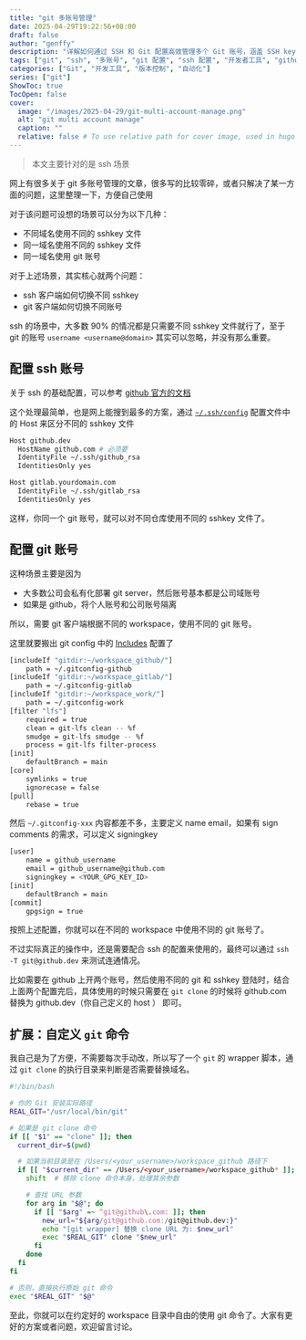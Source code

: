 ```yaml
---
title: "git 多账号管理"
date: 2025-04-29T19:22:56+08:00
draft: false
author: "genffy"
description: "详解如何通过 SSH 和 Git 配置高效管理多个 Git 账号，涵盖 SSH key 管理、基于工作区的 Git 身份切换，以及自动化脚本实践，助力个人与工作仓库无缝协作。"
tags: ["git", "ssh", "多账号", "git 配置", "ssh 配置", "开发者工具", "github", "gitlab", "工作流", "shell 脚本"]
categories: ["Git", "开发工具", "版本控制", "自动化"]
series: ["git"]
ShowToc: true
TocOpen: false
cover:
  image: "/images/2025-04-29/git-multi-account-manage.png"
  alt: "git multi account manage"
  caption: ""
  relative: false # To use relative path for cover image, used in hugo Page-bundles
---
```

> 本文主要针对的是 ssh 场景

网上有很多关于 git 多账号管理的文章，很多写的比较零碎，或者只解决了某一方面的问题，这里整理一下，方便自己使用

对于该问题可设想的场景可以分为以下几种：
- 不同域名使用不同的 sshkey 文件
- 同一域名使用不同的 sshkey 文件
- 同一域名使用 git 账号

对于上述场景，其实核心就两个问题：
- ssh 客户端如何切换不同 sshkey
- git 客户端如何切换不同账号

ssh 的场景中，大多数 90% 的情况都是只需要不同 sshkey 文件就行了，至于 git 的账号 `username <username@domain>` 其实可以忽略，并没有那么重要。

## 配置 ssh 账号
关于 ssh 的基础配置，可以参考 [github 官方的文档](https://docs.github.com/en/authentication/connecting-to-github-with-ssh/about-ssh)

这个处理最简单，也是网上能搜到最多的方案，通过 [`~/.ssh/config`](https://www.ssh.com/academy/ssh/config) 配置文件中的 Host 来区分不同的 sshkey 文件

```bash
Host github.dev
  HostName github.com # 必须要
  IdentityFile ~/.ssh/github_rsa
  IdentitiesOnly yes

Host gitlab.yourdomain.com
  IdentityFile ~/.ssh/gitlab_rsa
  IdentitiesOnly yes
```
这样，你同一个 git 账号，就可以对不同仓库使用不同的 sshkey 文件了。

## 配置 git 账号

这种场景主要是因为

- 大多数公司会私有化部署 git server，然后账号基本都是公司域账号
- 如果是 github，将个人账号和公司账号隔离

所以，需要 git 客户端根据不同的 workspace，使用不同的 git 账号。

这里就要搬出 git config 中的 [Includes](https://git-scm.com/docs/git-config#_includes) 配置了

```bash
[includeIf "gitdir:~/workspace_github/"]
	path = ~/.gitconfig-github
[includeIf "gitdir:~/workspace_gitlab/"]
	path = ~/.gitconfig-gitlab
[includeIf "gitdir:~/workspace_work/"]
	path = ~/.gitconfig-work
[filter "lfs"]
	required = true
	clean = git-lfs clean -- %f
	smudge = git-lfs smudge -- %f
	process = git-lfs filter-process
[init]
	defaultBranch = main
[core]
	symlinks = true
	ignorecase = false
[pull]
	rebase = true
```
然后 `~/.gitconfig-xxx` 内容都差不多，主要定义 name email，如果有 sign comments 的需求，可以定义 signingkey
```bash
[user]
	name = github_username
	email = github_username@github.com
	signingkey = <YOUR_GPG_KEY_ID>
[init]
	defaultBranch = main
[commit]
	gpgsign = true
```
按照上述配置，你就可以在不同的 workspace 中使用不同的 git 账号了。

不过实际真正的操作中，还是需要配合 ssh 的配置来使用的，最终可以通过 `ssh -T git@github.dev` 来测试连通情况。

比如需要在 github 上开两个账号，然后使用不同的 git 和 sshkey 登陆时，结合上面两个配置完后，具体使用的时候只需要在 `git clone` 的时候将 github.com 替换为 github.dev（你自己定义的 host ） 即可。

## 扩展：自定义 `git` 命令

我自己是为了方便，不需要每次手动改，所以写了一个 `git` 的 wrapper 脚本，通过 `git clone` 的执行目录来判断是否需要替换域名。
```bash
#!/bin/bash

# 你的 Git 安装实际路径
REAL_GIT="/usr/local/bin/git"

# 如果是 git clone 命令
if [[ "$1" == "clone" ]]; then
  current_dir=$(pwd)

  # 如果当前目录是在 /Users/<your_username>/workspace_github 路径下
  if [[ "$current_dir" == /Users/<your_username>/workspace_github* ]]; then
    shift  # 移除 clone 命令本身，处理其余参数

    # 查找 URL 参数
    for arg in "$@"; do
      if [[ "$arg" =~ ^git@github\.com: ]]; then
        new_url="${arg/git@github.com:/git@github.dev:}"
        echo "[git wrapper] 替换 clone URL 为: $new_url"
        exec "$REAL_GIT" clone "$new_url"
      fi
    done
  fi
fi

# 否则，直接执行原始 git 命令
exec "$REAL_GIT" "$@"
```

至此，你就可以在约定好的 workspace 目录中自由的使用 git 命令了。大家有更好的方案或者问题，欢迎留言讨论。
